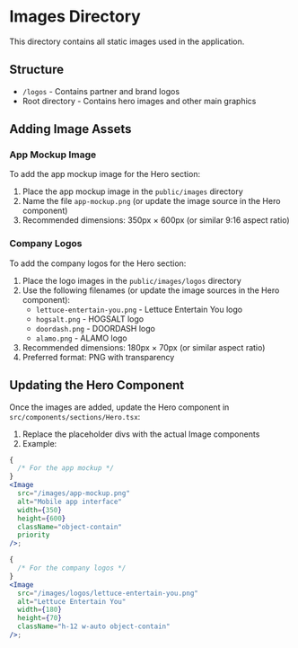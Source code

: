 # Images Directory

This directory contains all static images used in the application.

## Structure

- `/logos` - Contains partner and brand logos
- Root directory - Contains hero images and other main graphics

## Adding Image Assets

### App Mockup Image

To add the app mockup image for the Hero section:

1. Place the app mockup image in the `public/images` directory
2. Name the file `app-mockup.png` (or update the image source in the Hero component)
3. Recommended dimensions: 350px × 600px (or similar 9:16 aspect ratio)

### Company Logos

To add the company logos for the Hero section:

1. Place the logo images in the `public/images/logos` directory
2. Use the following filenames (or update the image sources in the Hero component):
   - `lettuce-entertain-you.png` - Lettuce Entertain You logo
   - `hogsalt.png` - HOGSALT logo
   - `doordash.png` - DOORDASH logo
   - `alamo.png` - ALAMO logo
3. Recommended dimensions: 180px × 70px (or similar aspect ratio)
4. Preferred format: PNG with transparency

## Updating the Hero Component

Once the images are added, update the Hero component in `src/components/sections/Hero.tsx`:

1. Replace the placeholder divs with the actual Image components
2. Example:

```jsx
{
  /* For the app mockup */
}
<Image
  src="/images/app-mockup.png"
  alt="Mobile app interface"
  width={350}
  height={600}
  className="object-contain"
  priority
/>;

{
  /* For the company logos */
}
<Image
  src="/images/logos/lettuce-entertain-you.png"
  alt="Lettuce Entertain You"
  width={180}
  height={70}
  className="h-12 w-auto object-contain"
/>;
```
